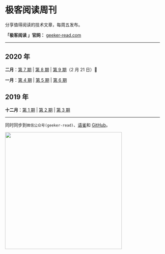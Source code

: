 # 极客阅读周刊

分享值得阅读的技术文章，每周五发布。

**「极客阅读 」官网：** [geeker-read.com](https://geeker-read.com)

---

## 2020 年

**二月**：[第 7 期](https://github.com/geeker-read/weekly_issues/blob/master/docs/issue-7.md) | [第 8 期](https://github.com/geeker-read/weekly_issues/blob/master/docs/issue-8.md) | [第 9 期](https://github.com/geeker-read/weekly_issues/blob/master/docs/issue-9.md)（2 月 21 日）🐸

**一月**：[第 4 期](https://github.com/geeker-read/weekly_issues/blob/master/docs/issue-4.md) | [第 5 期](https://github.com/geeker-read/weekly_issues/blob/master/docs/issue-5.md) | [第 6 期](https://github.com/geeker-read/weekly_issues/blob/master/docs/issue-6.md)

## 2019 年

**十二月**：[第 1 期](https://github.com/geeker-read/weekly_issues/blob/master/docs/issue-1.md) | [第 2 期](https://github.com/geeker-read/weekly_issues/blob/master/docs/issue-2.md) | [第 3 期](https://github.com/geeker-read/weekly_issues/blob/master/docs/issue-3.md)

---

同时同步到`微信公众号(geeker-read)`、[语雀](https://www.yuque.com/books/share/8cc684ae-4d87-483b-82e5-5128e32d4cef?#)和 [GitHub](https://github.com/geeker-read/weekly_issues)。

<img src="https://geeker-cdn.devhub.top/assets/geeker-read-wx-qr-code-v2.png" width="380">
